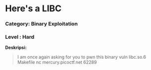 # Here's a LIBC 
### Category: Binary Exploitation
### Level : Hard

**Deskripsi:**
>I am once again asking for you to pwn this binary vuln libc.so.6 Makefile nc mercury.picoctf.net 62289
